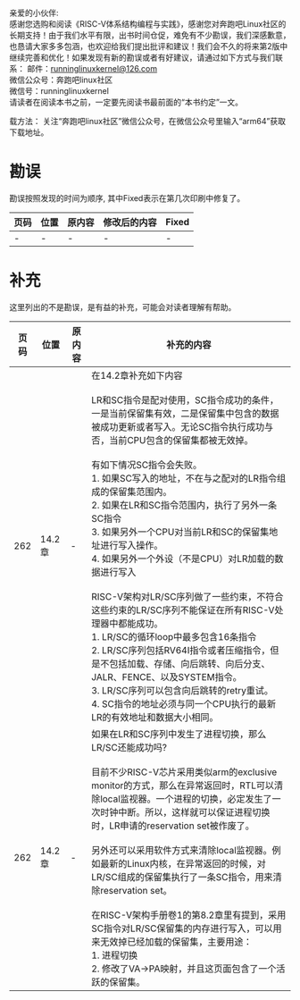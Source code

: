 # 

亲爱的小伙伴:  
感谢您选购和阅读《RISC-V体系结构编程与实践》，感谢您对奔跑吧Linux社区的长期支持！由于我们水平有限，出书时间仓促，难免有不少勘误，我们深感歉意，也恳请大家多多包涵，也欢迎给我们提出批评和建议！我们会不久的将来第2版中继续完善和优化！如果发现有新的勘误或者有好建议，请通过如下方式与我们联系：
邮件：runninglinuxkernel@126.com   
微信公众号：奔跑吧linux社区   
微信号：runninglinuxkernel   
请读者在阅读本书之前，一定要先阅读书最前面的“本书约定”一文。

载方法：
关注“奔跑吧linux社区”微信公众号，在微信公众号里输入“arm64”获取下载地址。

# 勘误

勘误按照发现的时间为顺序, 其中Fixed表示在第几次印刷中修复了。

| 页码 | 位置 | 原内容                             | 修改后的内容                         | Fixed  |
| ---- | -------- | ---------------------------------- | ------------------------------------ | ------ |
| -    | - | -  | - | - |


# 补充

这里列出的不是勘误，是有益的补充，可能会对读者理解有帮助。

| 页码 |   位置   |         原内容    |                补充的内容           | 
| ---- | -------- | ------------------| ------------------------------------|
| 262    | 14.2章 | -  | 在14.2章补充如下内容 <br> <br> LR和SC指令是配对使用，SC指令成功的条件，一是当前保留集有效，二是保留集中包含的数据被成功更新或者写入。无论SC指令执行成功与否，当前CPU包含的保留集都被无效掉。  <br> <br> 有如下情况SC指令会失败。 <br> 1. 如果SC写入的地址，不在与之配对的LR指令组成的保留集范围内。 <br> 2. 如果在LR和SC指令范围内，执行了另外一条SC指令   <br> 3. 如果另外一个CPU对当前LR和SC的保留集地址进行写入操作。<br>  4. 如果另外一个外设（不是CPU）对LR加载的数据进行写入  <br><br> RISC-V架构对LR/SC序列做了一些约束，不符合这些约束的LR/SC序列不能保证在所有RISC-V处理器中都能成功。 <br> 1. LR/SC的循环loop中最多包含16条指令 <br> 2. LR/SC序列包括RV64I指令或者压缩指令，但是不包括加载、存储、向后跳转、向后分支、JALR、FENCE、以及SYSTEM指令。 <br> 3. LR/SC序列可以包含向后跳转的retry重试。<br>  4. SC指令的地址必须与同一个CPU执行的最新LR的有效地址和数据大小相同。| 
| 262  | 14.2章 | - |  如果在LR和SC序列中发生了进程切换，那么LR/SC还能成功吗? <br> <br> 目前不少RISC-V芯片采用类似arm的exclusive monitor的方式，那么在异常返回时，RTL可以清除local监视器。一个进程的切换，必定发生了一次时钟中断。所以，这样就可以保证进程切换时，LR申请的reservation set被作废了。 <br> <br> 另外还可以采用软件方式来清除local监视器。例如最新的Linux内核，在异常返回的时候，对LR/SC组成的保留集执行了一条SC指令，用来清除reservation set。<br> <br> 在RISC-V架构手册卷1的第8.2章里有提到，采用SC指令对LR/SC保留集的内存进行写入，可以用来无效掉已经加载的保留集，主要用途： <br> 1. 进程切换 <br> 2. 修改了VA->PA映射，并且这页面包含了一个活跃的保留集。|
